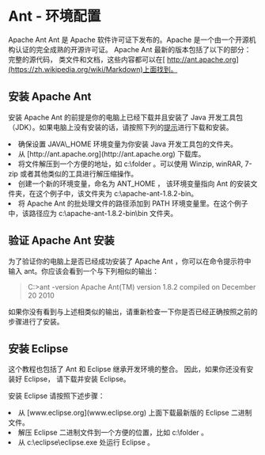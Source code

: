 # Ant - 环境配置

Apache Ant Ant 是 Apache 软件许可证下发布的。Apache 是一个由一个开源机构认证的完全成熟的开源许可证。
Apache Ant 最新的版本包括了以下的部分：完整的源代码， 类文件和文档，这些内容都可以在[ http://ant.apache.org](https://zh.wikipedia.org/wiki/Markdown)上面找到。

## 安装 Apache Ant
安装 Apache Ant 的前提是你的电脑上已经下载并且安装了 Java 开发工具包（JDK）。如果电脑上没有安装的话，请按照下列的[提示](http://www.tutorialspoint.com/java/java_environment_setup.htm)进行下载和安装。 
<li> 确保设置 JAVA\_HOME 环境变量为你安装 Java 开发工具包的文件夹。</li>
<li>从 [http://ant.apache.org](http://ant.apache.org) 下载库。</li>
<li> 将文件解压到一个方便的地址，如 c:\folder 。可以使用 Winzip,  winRAR, 7-zip 或者其他类似的工具进行解压缩操作。</li>
<li>创建一个新的环境变量，命名为 ANT_HOME ， 该环境变量指向 Ant 的安装文件夹，在这个例子中，该文件夹为 c:\apache-ant-1.8.2-bin。</li>
<li>将 Apache Ant 的批处理文件的路径添加到 PATH 环境变量里。在这个例子中，该路径应为 c:\apache-ant-1.8.2-bin\bin 文件夹。</li>

## 验证 Apache Ant 安装
为了验证你的电脑上是否已经成功安装了 Apache Ant ，你可以在命令提示符中输入 ant。你应该会看到一个与下列相似的输出：
> C:\>ant -version
Apache Ant(TM) version 1.8.2 compiled on December 20 2010

如果你没有看到与上述相类似的输出，请重新检查一下你是否已经正确按照之前的步骤进行了安装。

## 安装 Eclipse
这个教程也包括了 Ant 和 Eclipse 继承开发环境的整合。 因此，如果你还没有安装好 Eclipse， 请下载并安装 Eclipse。

安装 Eclipse 请按照下述步骤：
<li> 从 [www.eclipse.org](www.eclipse.org) 上面下载最新版的 Eclipse 二进制文件。</li>
 <li>解压 Eclipse 二进制文件到一个方便的位置，比如 c:\folder 。</li>
 <li> 从 c:\eclipse\eclipse.exe 处运行 Eclipse 。</li>